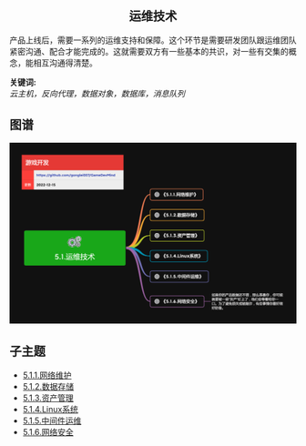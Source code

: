<h2 align="center">运维技术</h2>
<p>
产品上线后，需要一系列的运维支持和保障。这个环节是需要研发团队跟运维团队紧密沟通、配合才能完成的。这就需要双方有一些基本的共识，对一些有交集的概念，能相互沟通得清楚。
</p>

**关键词:**<br/> 
*云主机，反向代理，数据对象，数据库，消息队列*

## 图谱
![图片加载中...](../exports/5.1.运维技术.png?raw=true)

## 子主题
* [5.1.1.网络维护](5.1.1.网络维护.md)
* [5.1.2.数据存储](5.1.2.数据存储.md)
* [5.1.3.资产管理](5.1.3.资产管理.md)
* [5.1.4.Linux系统](5.1.4.Linux系统.md)
* [5.1.5.中间件运维](5.1.5.中间件运维.md)
* [5.1.6.网络安全](5.1.6.网络安全.md)
